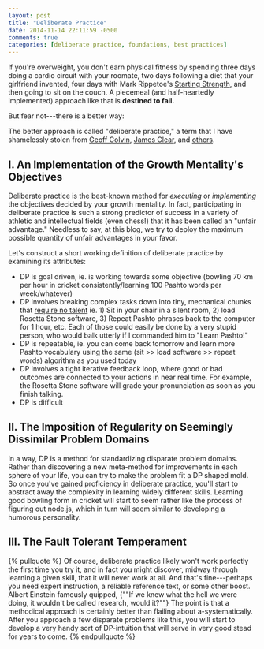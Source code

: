 ```yaml
---
layout: post
title: "Deliberate Practice"
date: 2014-11-14 22:11:59 -0500
comments: true
categories: [deliberate practice, foundations, best practices]
---
```



If you're overweight, you don't earn physical fitness by spending three days doing a cardio circuit with your roomate, two days following a diet that your girlfriend invented, four days with Mark Rippetoe's [Starting Strength](http://en.wikipedia.org/wiki/Mark_Rippetoe), and then going to sit on the couch. A piecemeal (and half-heartedly implemented) approach like that is **destined to fail.**

But fear not---there is a better way:

<!--more-->

The better approach is called "deliberate practice," a term that I have shamelessly stolen from [Geoff Colvin](http://en.wikipedia.org/wiki/Geoffrey_Colvin), [James Clear](http://jamesclear.com/deliberate-practice), and [others](http://www.artofmanliness.com/2010/11/07/the-secret-of-great-men-deliberate-practice/). 

## I. An Implementation of the Growth Mentality's Objectives

Deliberate practice is the best-known method for _executing_ or _implementing_ the objectives decided by your growth mentality. In fact, participating in deliberate practice is such a strong predictor of success in a variety of athletic and intellectual fields (even chess!) that it has been called an "unfair advantage." Needless to say, at this blog, we try to deploy the maximum possible quantity of unfair advantages in your favor. 

Let's construct a short working definition of deliberate practice by examining its attributes:


* DP is goal driven, ie. is working towards some objective (bowling 70 km per hour in cricket consistently/learning 100 Pashto words per week/whatever)
* DP involves breaking complex tasks down into tiny, mechanical chunks that [require no talent](/things-that-take-no-talent) ie. 1) Sit in your chair in a silent room, 2) load Rosetta Stone software, 3) Repeat Pashto phrases back to the computer for 1 hour, etc. Each of those could easily be done by a very stupid person, who would balk utterly if I commanded him to "Learn Pashto!"
* DP is repeatable, ie. you can come back tomorrow and learn more Pashto vocabulary using the same (sit >> load software >> repeat words) algorithm as you used today
* DP involves a tight iterative feedback loop, where good or bad outcomes are connected to your actions in near real time. For example, the Rosetta Stone software will grade your pronunciation as soon as you finish talking.
* DP is difficult

## II. The Imposition of Regularity on Seemingly Dissimilar Problem Domains

In a way, DP is a method for standardizing disparate problem domains. Rather than discovering a new meta-method for improvements in each sphere of your life, you can try to make the problem fit a DP shaped mold. So once you've gained proficiency in deliberate practice, you'll start to abstract away the complexity in learning widely different skills. Learning good bowling form in cricket will start to seem rather like the process of figuring out node.js, which in turn will seem similar to developing a humorous personality. 


## III. The Fault Tolerant Temperament
{% pullquote %}
Of course, deliberate practice likely won't work perfectly the first time you try it, and in fact you might discover, midway through learning a given skill, that it will never work at all. And that's fine---perhaps you need expert instruction, a reliable reference text, or some other boost. Albert Einstein famously quipped, {""If we knew what the hell we were doing, it wouldn't be called research, would it?""} The point is that a methodical approach is certainly better than flailing about a-systematically. After you approach a few disparate problems like this, you will start to develop a very handy sort of DP-intuition that will serve in very good stead for years to come.
{% endpullquote %}

